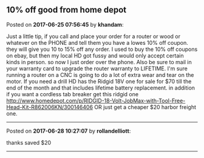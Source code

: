 ## 10% off good from home depot
Posted on **2017-06-25 07:56:45** by **khandam**:

Just a little tip, if you call and place your order for a router or wood or whatever on the PHONE and tell them you have a lowes 10% off coupon. they will give you 10 to 15% off any order. I used to buy the 10% off coupons on ebay, but then my local HD got fussy and would only accept certain kinds in person. so now I just order over the phone. Also be sure to mail in your warranty card to upgrade the router warranty to LIFETIME. I'm sure running a router on a CNC is going to do a lot of extra wear and tear on the motor. If you need a drill HD has the Ridgid 18V one for sale for $70 till the end of the month and that includes lifetime battery replacement. in addition if you want a cordless tab breaker get this ridgid one  http://www.homedepot.com/p/RIDGID-18-Volt-JobMax-with-Tool-Free-Head-Kit-R862006KN/300146406
OR just get a cheaper $20 harbor freight one.

---

Posted on **2017-06-28 10:27:07** by **rollandelliott**:

thanks saved $20

---

